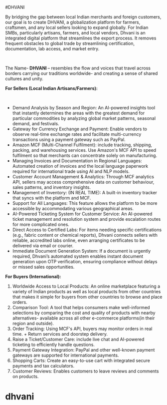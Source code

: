 #DHVANI
<p>By bridging the gap between local Indian merchants and foreign customers, our goal is to create DHVANI, a globalization platform for farmers, craftsmen, and any local sellers looking to expand globally. For Indian SMBs, particularly artisans, farmers, and local vendors, Dhvani is an integrated digital platform that streamlines the export process. It removes frequent obstacles to global trade by streamlining certification, documentation, lab access, and market entry.</p><br>

<p>The Name-<b> DHVANI </b>– resembles the flow and voices that travel across borders carrying our traditions worldwide- and creating a sense of shared cultures and unity.</p>

<p><b>For Sellers (Local Indian Artisans/Farmers):</b></p><br>
<ul type = "number">
<li>	Demand Analysis by Season and Region: An AI-powered insights tool that instantly determines the areas with the greatest demand for particular commodities by analyzing global market patterns, seasonal demand, and festivals.</li>
<li>	Gateway for Currency Exchange and Payment: Enable vendors to observe real-time exchange rates and facilitate multi-currency transactions using a payment gateway such as PayPal.</li>
<li>	Amazon MCF (Multi-Channel Fulfilment): include tracking, shipping, packing, and warehousing services. Use Amazon's MCF API to speed fulfilment so that merchants can concentrate solely on manufacturing.</li>
<li>	Managing Invoices and Documentation in Regional Languages: Automated creation of invoices and the local language paperwork required for international trade using AI and NLP models.</li>
<li>	Customer Account Management & Analytics: Through MCF analytics API, sellers may access comprehensive data on customer behaviour, sales patterns, and inventory insights.</li>
<li>	Management of Inventory: (IN REAL TIME):    A built-in inventory tracker that syncs with the platform and MCF.</li>
<li>	Support for All Languages: This feature allows the platform to be more accessible by accommodating various geographical areas.</li>
<li>	AI-Powered Ticketing System for Customer Service:  An AI-powered ticket management and resolution system and provide escalation routes for more complicated ones.</li>
<li>	Direct Access to Certified Labs: For items needing specific certifications (e.g., fabric content or chemical reports), Dhvani connects sellers with reliable, accredited labs online, even arranging certificates to be delivered via email or courier.</li>
<li>	Immediate Document Generation System: If a document is urgently required, Dhvani’s automated system enables instant document generation upon OTP verification, ensuring compliance without delays or missed sales opportunities.</li>
</ul>

<b>For Buyers (International):</b>
1.	Worldwide Access to Local Products: An online marketplace featuring a variety of Indian  products as well as local products from other countries that makes it simple for buyers from other countries to browse and place orders.
2.	Comparison Tool: A tool that helps consumers make well-informed selections by comparing the cost and quality of products with nearby alternatives- available across all other e-commerce platforms(in their region and outside).
3.	Order Tracking: Using MCF's API, buyers may monitor orders in real time. + Return services and doorstep delivery.
4.	Raise a Ticket/Customer Care: include live chat and AI-powered ticketing to efficiently handle questions.
5.	Payment Gateway Integration: PayPal and other well-known payment gateways are supported for international payments.
6.	Shopping Carts: Create an easy-to-use cart with integrated secure payments and tax calculators.
7.	Customer Reviews: Enables customers to leave reviews and comments on products.

# dhvani
